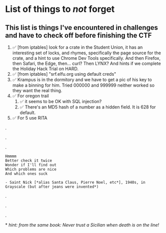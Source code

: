 # List of things to _not_ forget

## This list is things I've encountered in challenges and have to check off before finishing the CTF

1. ✅ [from iptables] look for a crate in the Student Union, it has an interesting set of locks, and rhymes, specifically the page source for the crate, and a hint to use Chrome Dev Tools specifically. And then Firefox, then Safari, the Edge, then... curl? Then LYNX? And hints if we complete the Holiday Hack Trial on HARD.
1. ✅ [from iptables] "srf.elfu.org using default creds"
1. ✅ Krampus is in the dormitory and we have to get a pic of his key to make a binning for him. Tried 000000 and 999999 neither worked so they want the real thing.
1. ✅ For oregon trail
    1. ✅ it seems to be OK with SQL injection?
    1. ✅ There's an MD5 hash of a number as a hidden field. It is 628 for default.
1. ✅ For 5 use RITA


.

.

.

```
Hmmmm
Better check it twice
Wonder if I'll find out
Which problems are nice
And which ones suck

- Saint Nick [*alias Santa Claus, Pierre Noel, etc*], 1940s, in Grayscale (but after jeans were invented*)
```

.

.

.

\* *hint: from the same book: Never trust a Sicilian when death is on the line!*